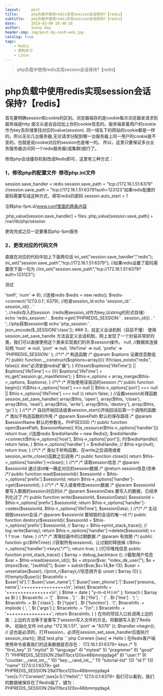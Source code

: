 ```yaml
---
layout:     post
title:      php负载中使用redis实现session会话保持?【redis】
subtitle:   php负载中使用redis实现session会话保持?【redis】
date:       2019-03-09 10:40:10
author:     Sunny day
header-img: img/post-bg-ios9-web.jpg
catalog: true
tags:
    - Redis
    - 架构学习
    - Linux
---
```


>php负载中使用redis实现session会话保持?【redis】

# php负载中使用redis实现session会话保持?【redis】


首先要明确session和cookie的区别。浏览器端存的是cookie每次浏览器发请求到服务端是http 报文头是会自动加上你的cookie信息的。服务端拿着用户的cookie作为key去存储里找对应的value(session).
同一域名下的网站的cookie都是一样的。所以无论几台服务器,无论请求分配到哪一台服务器上同一用户的cookie是不变的。也就是说cookie对应的session也是唯一的。
所以，这里只要保证多台业务服务器访问同一个redis服务器(或集群)就行了。

修改php会话缓存机制改成Redis即可，这里有三种方式：

### 1，修改php的配置文件  修改php.ini文件

session.save_handler = redis session.save_path = "tcp://172.16.1.51:6379" //session.save_path = "tcp://172.16.1.51:6379?auth=123123"如果redis配置的密码需要写成这种方式，填写redis的密码 session.auto_start = 1

注释php-fpm.d/www.conf里面的两条内容

;php_value[session.save_handler] = files ;php_value[session.save_path] = /var/lib/php/session

更改完成之后一定要重启php-fpm服务

### 2，更改对应的代码文件

直接在对应的代码中加上下面两句话
ini_set("session.save_handler","redis"); ini_set("session.save_path","tcp://172.16.1.51:6379"); //如果redis设置了密码需要改下面一句为 //ini_set("session.save_path","tcp://172.16.1.51:6379?auth=123123");

测试

<?php //ini_set("session.save_handler", "redis"); //ini_set("session.save_path", "tcp://172.16.1.51:6379?auth=123123"); session_start(); //存入session $_SESSION['class'] = array('name' => 'toefl', 'num' => 8); //连接redis $redis = new redis(); $redis->connect('127.0.0.1', 6379); //检查session_id echo 'session_id:' . session_id() . '<br/>'; //redis存入的session（redis用session_id作为key,以string的形式存储） echo 'redis_session:' . $redis->get('PHPREDIS_SESSION:' . session_id()) . '<br/>'; //php获取session值 echo 'php_session:' . json_encode($_SESSION['class']);

### 3，自定义会话机制（目前不懂）

使用 session_set_save_handle 方法自定义会话机制，网上发现了一个封装非常好的类，我们可以直接使用这个类来实现我们的共享session操作。
<?php class redisSession{ //*/* /* 保存session的数据库表的信息 /*/ private $_options = array( 'handler' => null, //数据库连接句柄 'host' => null, 'port' => null, 'lifeTime' => null, 'prefix' => 'PHPREDIS_SESSION:' ); //*/* /* 构造函数 /* @param $options 设置信息数组 /*/ public function __construct($options=array()){ if(!class_exists("redis", false)){ die("必须安装redis扩展"); } if(!isset($options['lifeTime']) || $options['lifeTime'] <= 0){ $options['lifeTime'] = ini_get('session.gc_maxlifetime'); } $this->_options = array_merge($this->_options, $options); } //*/* /* 开始使用该驱动的session /*/ public function begin(){ if($this->_options['host'] === null || $this->_options['port'] === null || $this->_options['lifeTime'] === null ){ return false; } //设置session处理函数 session_set_save_handler( array($this, 'open'), array($this, 'close'), array($this, 'read'), array($this, 'write'), array($this, 'destory'), array($this, 'gc') ); } //*/* /* 自动开始回话或者session_start()开始回话后第一个调用的函数 /* 类似于构造函数的作用 /* @param $savePath 默认的保存路径 /* @param $sessionName 默认的参数名，PHPSESSID /*/ public function open($savePath, $sessionName){ if(is_resource($this->_options['handler'])) return true; //连接redis $redisHandle = new Redis(); $redisHandle->connect($this->_options['host'], $this->_options['port']); if(!$redisHandle){ return false; } $this->_options['handler'] = $redisHandle; // $this->gc(null); return true; } //*/* /* 类似于析构函数，在write之后调用或者session_write_close()函数之后调用 /*/ public function close(){ return $this->_options['handler']->close(); } //*/* /* 读取session信息 /* @param $sessionId 通过该Id唯一确定对应的session数据 /* @return session信息/空串 /*/ public function read($sessionId){ $sessionId = $this->_options['prefix'].$sessionId; return $this->_options['handler']->get($sessionId); } //*/* /* 写入或者修改session数据 /* @param $sessionId 要写入数据的session对应的id /* @param $sessionData 要写入的数据，已经序列化过了 /*/ public function write($sessionId, $sessionData){ $sessionId = $this->_options['prefix'].$sessionId; return $this->_options['handler']->setex($sessionId, $this->_options['lifeTime'], $sessionData); } //*/* /* 主动销毁session会话 /* @param $sessionId 要销毁的会话的唯一id /*/ public function destory($sessionId){ $sessionId = $this->_options['prefix'].$sessionId; // $array = $this->print_stack_trace(); // log::write($array); return $this->_options['handler']->delete($sessionId) >= 1 ? true : false; } //*/* /* 清理绘画中的过期数据 /* @param 有效期 /*/ public function gc($lifeTime){ //获取所有sessionid，让过期的释放掉 //$this->_options['handler']->keys("/*"); return true; } //打印堆栈信息 public function print_stack_trace() { $array = debug_backtrace (); //截取用户信息 $var = $this->read(session_id()); $s = strpos($var, "index_dk_user|"); $e = strpos($var, "}authId|"); $user = substr($var,$s+14,$e-13); $user = unserialize($user); //print_r($array);//信息很齐全 unset ( $array [0] ); if(!empty($user)){ $traceInfo = $user['id'].'|'.$user['user_name'].'|'.$user['user_phone'].'|'.$user['presona_name'].'++++++++++++++++\n'; }else{ $traceInfo = '++++++++++++++++\n'; } $time = date ( "y-m-d H:i:m" ); foreach ( $array as $t ) { $traceInfo .= '[' . $time . '] ' . $t ['file'] . ' (' . $t ['line'] . ') '; $traceInfo .= $t ['class'] . $t ['type'] . $t ['function'] . '('; $traceInfo .= implode ( ', ', $t ['args'] ); $traceInfo .= ")\n"; } $traceInfo .= '++++++++++++++++'; return $traceInfo; } } 在你的项目入口处调用上边的类：上边的方法等于是重写了session写入文件的方法，将数据写入到了Redis中。 初始化文件 init.php

<?php
require_once("redisSession.php");
$handler = new redisSession(array(
'host' => "172.16.1.51",
'port' => "6379"
));
$handler->begin();

// 这也是必须的，打开session，必须在session_set_save_handler后面执行
session_start();
测试 test.php ```php <?php // 引入初始化文件 include("init.php"); $_SESSION['isex'] = "Hello"; $_SESSION['sex'] = "Corwien"; // 打印文件 print_r($_SESSION); // ( [sex] => Corwien [isex] => Hello )

在Redis客户端使用命令查看我们的这条数据是否存在：

172.16.1.51:6379> keys /* 1) "first_key" 2) "mylist" 3) "language" 4) "mytest" 5) "pragmmer" 6) "good" 7) "PHPREDIS_SESSION:29a111bcs120sv48ibmmjqdag4" 8) "user:1" 9) "counter:__rand_int__" 10) "key:__rand_int__" 11) "tutorial-list" 12) "id:1" 13) "name" 127.0.0.1:6379> get PHPREDIS_SESSION:29a111bcs120sv48ibmmjqdag4 "sex|s:7:\"Corwien\";isex|s:5:\"Hello\";" 127.0.0.1:6379>

我们可以看到，我们的数据被保存在了Redis端了，键为：
PHPREDIS_SESSION:29a111bcs120sv48ibmmjqdag4.


